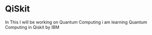 # QiSkit
In This I will be working on Quantum Computing
i am learning Quantum Computing in Qiskit by IBM
